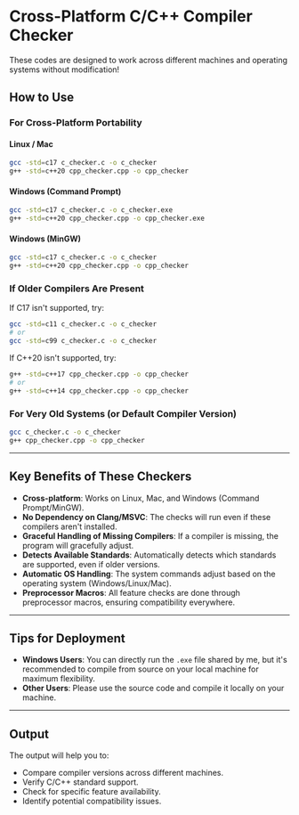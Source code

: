 
# Cross-Platform C/C++ Compiler Checker

These codes are designed to work across different machines and operating systems without modification!

## How to Use

### For Cross-Platform Portability

#### Linux / Mac
```bash
gcc -std=c17 c_checker.c -o c_checker
g++ -std=c++20 cpp_checker.cpp -o cpp_checker
```

#### Windows (Command Prompt)
```bash
gcc -std=c17 c_checker.c -o c_checker.exe
g++ -std=c++20 cpp_checker.cpp -o cpp_checker.exe
```

#### Windows (MinGW)
```bash
gcc -std=c17 c_checker.c -o c_checker
g++ -std=c++20 cpp_checker.cpp -o cpp_checker
```

### If Older Compilers Are Present

If C17 isn't supported, try:
```bash
gcc -std=c11 c_checker.c -o c_checker
# or
gcc -std=c99 c_checker.c -o c_checker
```

If C++20 isn't supported, try:
```bash
g++ -std=c++17 cpp_checker.cpp -o cpp_checker
# or
g++ -std=c++14 cpp_checker.cpp -o cpp_checker
```

### For Very Old Systems (or Default Compiler Version)
```bash
gcc c_checker.c -o c_checker
g++ cpp_checker.cpp -o cpp_checker
```

---

## Key Benefits of These Checkers

- **Cross-platform**: Works on Linux, Mac, and Windows (Command Prompt/MinGW).
- **No Dependency on Clang/MSVC**: The checks will run even if these compilers aren't installed.
- **Graceful Handling of Missing Compilers**: If a compiler is missing, the program will gracefully adjust.
- **Detects Available Standards**: Automatically detects which standards are supported, even if older versions.
- **Automatic OS Handling**: The system commands adjust based on the operating system (Windows/Linux/Mac).
- **Preprocessor Macros**: All feature checks are done through preprocessor macros, ensuring compatibility everywhere.

---

## Tips for Deployment

- **Windows Users**: You can directly run the `.exe` file shared by me, but it's recommended to compile from source on your local machine for maximum flexibility.
- **Other Users**: Please use the source code and compile it locally on your machine.

---

## Output

The output will help you to:

- Compare compiler versions across different machines.
- Verify C/C++ standard support.
- Check for specific feature availability.
- Identify potential compatibility issues.
